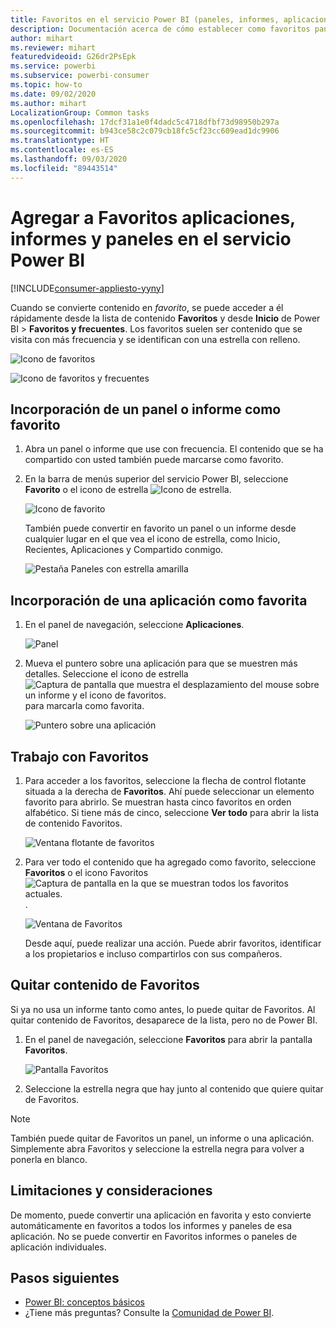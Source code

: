 ```yaml
---
title: Favoritos en el servicio Power BI (paneles, informes, aplicaciones)
description: Documentación acerca de cómo establecer como favoritos paneles, informes y aplicaciones en el servicio Power BI
author: mihart
ms.reviewer: mihart
featuredvideoid: G26dr2PsEpk
ms.service: powerbi
ms.subservice: powerbi-consumer
ms.topic: how-to
ms.date: 09/02/2020
ms.author: mihart
LocalizationGroup: Common tasks
ms.openlocfilehash: 17dcf31a1e0f4dadc5c4718dfbf73d98950b297a
ms.sourcegitcommit: b943ce58c2c079cb18fc5cf23cc609ead1dc9906
ms.translationtype: HT
ms.contentlocale: es-ES
ms.lasthandoff: 09/03/2020
ms.locfileid: "89443514"
---
```

# <a name="favorite-dashboards-reports-and-apps-in-the-power-bi-service"></a>Agregar a Favoritos aplicaciones, informes y paneles en el servicio Power BI

[!INCLUDE[consumer-appliesto-yyny](../includes/consumer-appliesto-yyny.md)]

Cuando se convierte contenido en *favorito*, se puede acceder a él rápidamente desde la lista de contenido **Favoritos** y desde **Inicio** de Power BI > **Favoritos y frecuentes**. Los favoritos suelen ser contenido que se visita con más frecuencia y se identifican con una estrella con relleno.

   ![Icono de favoritos](./media/end-user-favorite/power-bi-nav-favorite.png)

   ![Icono de favoritos y frecuentes](./media/end-user-favorite/power-bi-home-full.png)

## <a name="add-a-dashboard-or-report-as-a-favorite"></a>Incorporación de un panel o informe como favorito

1. Abra un panel o informe que use con frecuencia. El contenido que se ha compartido con usted también puede marcarse como favorito.

2. En la barra de menús superior del servicio Power BI, seleccione **Favorito** o el icono de estrella ![Icono de estrella](./media/end-user-favorite/power-bi-favorite-icon.png).
   
   ![Icono de favorito](./media/end-user-favorite/power-bi-fav.png)
   
   También puede convertir en favorito un panel o un informe desde cualquier lugar en el que vea el icono de estrella, como Inicio, Recientes, Aplicaciones y Compartido conmigo. 
   
   ![Pestaña Paneles con estrella amarilla](./media/end-user-favorite/power-bi-recent-favorite.png)

## <a name="add-an-app-as-a-favorite"></a>Incorporación de una aplicación como favorita

1. En el panel de navegación, seleccione **Aplicaciones**.

   ![Panel](./media/end-user-favorite/power-bi-apps.png)

2. Mueva el puntero sobre una aplicación para que se muestren más detalles. Seleccione el icono de estrella ![Captura de pantalla que muestra el desplazamiento del mouse sobre un informe y el icono de favoritos.](./media/end-user-favorite/power-bi-favorite-icon.png) para marcarla como favorita.
   
   ![Puntero sobre una aplicación](./media/end-user-favorite/power-bi-hover-app.png)

## <a name="work-with-favorites"></a>Trabajo con Favoritos
1. Para acceder a los favoritos, seleccione la flecha de control flotante situada a la derecha de **Favoritos**. Ahí puede seleccionar un elemento favorito para abrirlo. Se muestran hasta cinco favoritos en orden alfabético. Si tiene más de cinco, seleccione **Ver todo** para abrir la lista de contenido Favoritos. 
   
   ![Ventana flotante de favoritos](./media/end-user-favorite/power-bi-favorite-expand.png)
2. Para ver todo el contenido que ha agregado como favorito, seleccione **Favoritos** o el icono Favoritos![Captura de pantalla en la que se muestran todos los favoritos actuales.](./media/end-user-favorite/power-bi-favorites-icon.png) . 
   
    ![Ventana de Favoritos](./media/end-user-favorite/power-bi-favorites-screen.png)
   
   Desde aquí, puede realizar una acción. Puede abrir favoritos, identificar a los propietarios e incluso compartirlos con sus compañeros.

## <a name="unfavorite-content"></a>Quitar contenido de Favoritos
Si ya no usa un informe tanto como antes, lo puede quitar de Favoritos. Al quitar contenido de Favoritos, desaparece de la lista, pero no de Power BI.

1. En el panel de navegación, seleccione **Favoritos** para abrir la pantalla **Favoritos**.
   
   ![Pantalla Favoritos](./media/end-user-favorite/power-bi-unfavorite.png)
2. Seleccione la estrella negra que hay junto al contenido que quiere quitar de Favoritos.

> [!NOTE]
> También puede quitar de Favoritos un panel, un informe o una aplicación. Simplemente abra Favoritos y seleccione la estrella negra para volver a ponerla en blanco. 
> 
> 
## <a name="limitations-and-considerations"></a>Limitaciones y consideraciones
De momento, puede convertir una aplicación en favorita y esto convierte automáticamente en favoritos a todos los informes y paneles de esa aplicación. No se puede convertir en Favoritos informes o paneles de aplicación individuales. 

## <a name="next-steps"></a>Pasos siguientes
- [Power BI: conceptos básicos](end-user-basic-concepts.md)
- ¿Tiene más preguntas? Consulte la [Comunidad de Power BI](https://community.powerbi.com/).

